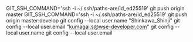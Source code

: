 GIT_SSH_COMMAND='ssh -i ~/.ssh/paths-are/id_ed25519' git push origin master
GIT_SSH_COMMAND='ssh -i ~/.ssh/paths-are/id_ed25519' git push origin master:develop
git config --local user.name "Shinkawa_Shinji"
git config --local user.email "kumagai.s@wse-developer.com"
git config --local user.name
git config --local user.email
